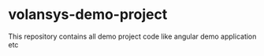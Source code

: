 # volansys-demo-project
This repository contains all demo project code like angular demo application etc
